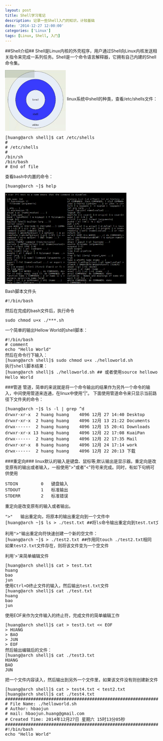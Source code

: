```yaml
---
layout: post
title: Shell学习笔记
description: 记录一些Shell入门的知识，计较基础
date: '2014-12-27 12:00:00'
categories: ['Linux']
tags: [Linux, Shell, 入门]
---
```


##Shell介绍##
Shell是Linux内核的外壳程序，用户通过Shell向Linux内核发送相关指令来完成一系列任务。Shell是一个命令语言解释器，它拥有自己内建的Shell命令集。
<!--more-->
<img src="/images/kernel-shell.png" alt="Linux和Shell结构图" width="200" height="200" align="middle" />  
linux系统中shell的种类，查看/etc/shells文件：
<pre class="prettyprint">
[huang@arch shell]$ cat /etc/shells 
#
# /etc/shells
#
/bin/sh
/bin/bash
# End of file
</pre>
查看bash中内置的命令：
<pre class="prettyprint">
[huang@arch ~]$ help
</pre>
<p>
<img src="/images/inner-command.png" alt="Linux和Shell结构图" width="400" height="300" align="middle" />  
</p>
Bash脚本文件头
<pre class="prettyprint">
#!/bin/bash
</pre>
然后在完成的bash文件后，执行命令
<pre class="prettyprint">
sudo chmod u+x ./***.sh
</pre>
一个简单的输出Hellow World的shell脚本：
<pre class="prettyprint">
#!/bin/bash
# comment
echo "Hello World"
然后在命令行下输入：
[huang@arch shell]$ sudo chmod u+x ./helloworld.sh 
执行shell脚本结果：
[huang@arch shell]$ ./helloworld.sh ## 或者使用source helloworld.sh命令 
Hello World
</pre>
###管道 
管道，简单的来说就是将一个命令输出的结果作为另外一个命令的输入，中间使用管道来连通，在linux中使用“|”。
下面使用管道命令来只显示当前路径下文件夹的命令：  
<pre class="prettyprint">
[huang@arch ~]$ ls -l | grep ^d
drwxr-xr-x  2 huang huang    4096 12月 27 14:40 Desktop
drwxr-xr-x  2 huang huang    4096 12月 13 21:22 Documents
drwx------  2 huang huang    4096 12月 15 20:41 Downloads
drwxr-xr-x 13 huang huang    4096 12月 22 17:08 KuaiPan
drwx------  2 huang huang    4096 12月 22 17:35 Mail
drwxr-xr-x  8 huang huang    4096 12月 24 17:14 work
drwx------  2 huang huang    4096 12月 22 20:13 下载
</pre>

###重定向###
linux默认的输入是键盘、鼠标等;默认输出是显示器。重定向是改变原有的输出或者输入，一般使用">"或者"<"符号来完成。同时，有如下句柄可供使用
<pre class="prettyprint">
STDIN         0   键盘输入
STDOUT        1   标准输出
STDERR        2   标准错误
</pre>
重定向是改变原有的输入或者输出。

<pre class="prettyprint">
">"   输出重定向，将原本的输出重定向到一个文件中  
[huang@arch ~]$ ls > ./test.txt ##将ls命令输出重定向到test.txt文件中，如果没有该文件则创建一个新文件 

利用">"输出重定向符快速创建一个新的空文件：  
[huang@arch ~]$ > ./test2.txt ##作用同touch ./test2.txt相同
如果test2.txt文件存在，则将该文件变为一个空文件
</pre>

利用'>'来简单编辑文件
<pre class="prettyprint">
[huang@arch shell]$ cat > test.txt
huang
bao 
jun
使用Ctrl+D终止文件的输入，然后输出test.txt文件  
[huang@arch shell]$ cat ./test.txt 
huang
bao
jun
</pre>
使用EOF来作为文件输入的终止符，完成文件的简单编辑工作  
<pre class="prettyprint">
[huang@arch shell]$ cat > test3.txt << EOF
> HUANG
> BAO
> JUN
> EOF
然后输出编辑后的文件：  
[huang@arch shell]$ cat ./test3.txt 
HUANG
BAO
JUN
</pre>
把一个文件内容读入，然后输出到另外一个文件里，如果该文件没有则创建新文件

<pre class="prettyprint">
[huang@arch shell]$ cat > test4.txt < test2.txt
[huang@arch shell]$ cat ./test4.txt 
#########################################################################
# File Name: ./helloworld.sh
# Author: hbaojun
# mail: hbaojun.huang@gmail.com
# Created Time: 2014年12月27日 星期六 15时13分05秒
#########################################################################
#!/bin/bash
echo "Hello World"
</pre>



